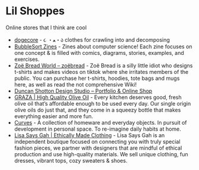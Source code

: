 # Lil Shoppes

Online stores that I think are cool

- [dogecore](https://www.dogecore.com/) - ૮ ・ﻌ・ა clothes for crawling into and decomposing
- [BubbleSort Zines](https://shop.bubblesort.io/) - Zines about computer science! Each zine focuses on one concept & is filled with comics, diagrams, stories, examples, and exercises.
- [Zoë Bread World – zoëbread](https://zoebread.com/) - Zoë Bread is a silly little idiot who designs t-shirts and makes videos on tiktok where she irritates members of the public. You can purchase her t-shirts, hoodies, tote bags and mugs here, as well as read the not comprehensive Wiki!
- [Duncan Shotton Design Studio – Portfolio & Online Shop](https://dshott.co.uk/)
- [GRAZA | High Quality Olive Oil](https://www.graza.co/) - Every kitchen deserves good, fresh olive oil that’s affordable enough to be used every day. Our single origin olive oils do just that, and they come in a squeezy bottle that makes everything easier and more fun.
- [Curves](https://curvesbyseanbrown.com/) - A collection of homeware and everyday objects. In pursuit of development in personal space. To re-imagine daily habits at home.
- [Lisa Says Gah | Ethically Made Clothing](https://lisasaysgah.com/) - Lisa Says Gah is an independent boutique focused on connecting you with truly special fashion pieces, we partner with designers that are mindful of ethical production and use high-quality materials. We sell unique clothing, fun dresses, vibrant tops, cozy sweaters & shoes.